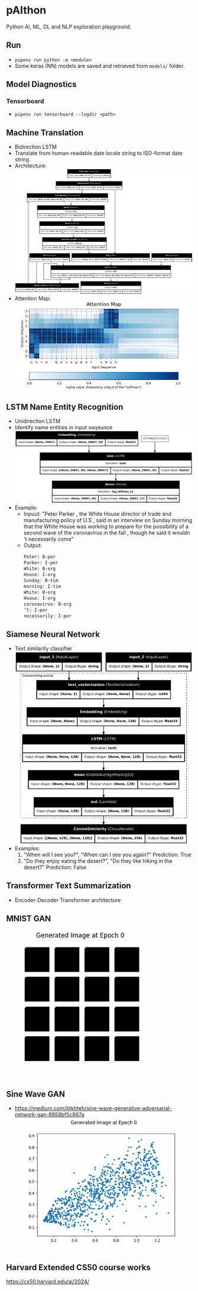 # pAIthon

Python AI, ML, DL and NLP exploration playground.

## Run

- `pipenv run python -m <module>`
- Some keras (NN) models are saved and retrieved from `models/` folder.

## Model Diagnostics

### Tensorboard

- `pipenv run tensorboard --logdir <path>`

## Machine Translation

- Bidirection LSTM
- Translate from human-readable date locale string to ISO-format date string.
- Architecture:
  ![Machine Translation](images/MachineTranslation.png?raw=true "Machine Translation")
- Attention Map:
  ![Attention Map](images/AttentionMap.png?raw=true "Attention Map")

## LSTM Name Entity Recognition

- Unidirection LSTM
- Identify name entities in input seqeunce
  ![LSTM Name Entity Recognition](./LSTM_NameEntityRecognition.png?raw=true "LSTM Name Entity Recognition")
- Example:
  - Inpuut: "Peter Parker , the White House director of trade and manufacturing policy of U.S , said in an interview on Sunday morning that the White House was working to prepare for the possibility of a second wave of the coronavirus in the fall , though he said it wouldn ’t necessarily come"
  - Output:
    ```
    Peter: B-per
    Parker: I-per
    White: B-org
    House: I-org
    Sunday: B-tim
    morning: I-tim
    White: B-org
    House: I-org
    coronavirus: B-org
    ’t: I-per
    necessarily: I-per
    ```

## Siamese Neural Network

- Text similarity classifier
  ![Siamese NN](images/SiameseNN.png?raw=true "Siamese NN")
- Examples:
  1. "When will I see you?", "When can I see you again?"
     Prediction: True
  2. "Do they enjoy eating the desert?", "Do they like hiking in the desert?"
     Prediction: False

## Transformer Text Summarization

- Encoder-Decoder Transformer architecture

## MNIST GAN

![MNIST GAN](images/mnist_gan.gif?raw=true "MNIST GAN")

## Sine Wave GAN

- https://medium.com/@khteh/sine-wave-generative-adversarial-network-gan-8858bf5c867a
  ![Sine Wave GAN](images/sinewave_gan.gif?raw=true "Sine Wave GAN")

## Harvard Extended CS50 course works

https://cs50.harvard.edu/ai/2024/

